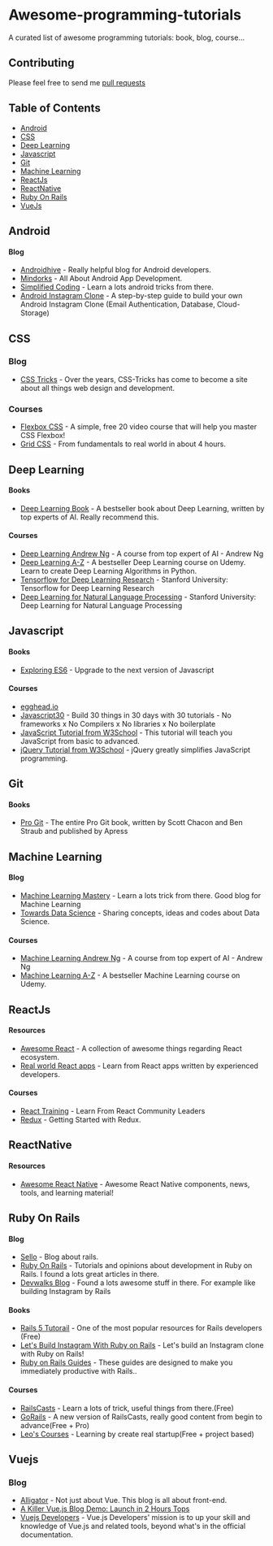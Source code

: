 # Awesome-programming-tutorials

A curated list of awesome programming tutorials: book, blog, course...

## Contributing

Please feel free to send me [pull requests](https://github.com/TranBaVinhSon/awesome-programming-tutorials/pulls)

## Table of Contents

  - [Android](#android)
  - [CSS](#css)
  - [Deep Learning](#deep-learning)
  - [Javascript](#javascript)
  - [Git](#git)
  - [Machine Learning](#machine-learning)
  - [ReactJs](#reactjs)
  - [ReactNative](#reactnavtive)
  - [Ruby On Rails](#ruby-on-rails)
  - [VueJs](#vuejs)

## Android

#### Blog
* [Androidhive](https://www.androidhive.info/) - Really helpful blog for Android developers.
* [Mindorks](https://blog.mindorks.com/) - All About Android App Development.
* [Simplified Coding](http://www.simplifiedcoding.net/) - Learn a lots android tricks from there.
* [Android Instagram Clone](https://codingwithmitch.com/courses/instagram-clone/) - A step-by-step guide to build your own Android Instagram Clone (Email Authentication, Database, Cloud-Storage)

## CSS

### Blog
* [CSS Tricks](https://css-tricks.com/) -  Over the years, CSS-Tricks has come to become a site about all things web design and development.

### Courses
* [Flexbox CSS](https://flexbox.io/) - A simple, free 20 video course that will help you master CSS Flexbox!
* [Grid CSS](https://cssgrid.io/) - From fundamentals to real world in about 4 hours.


## Deep Learning  

#### Books
* [Deep Learning Book](http://www.deeplearningbook.org/) - A bestseller book about Deep Learning, written by top experts of AI. Really recommend this.

#### Courses
* [Deep Learning Andrew Ng](https://www.coursera.org/specializations/deep-learning) - A course from top expert of AI - Andrew Ng
* [Deep Learning A-Z](https://www.udemy.com/deeplearning/) - A bestseller Deep Learning course on Udemy. Learn to create Deep Learning Algorithms in Python.
* [Tensorflow for Deep Learning Research](http://web.stanford.edu/class/cs20si/syllabus.html) - Stanford University: Tensorflow for Deep Learning Research
* [Deep Learning for Natural Language Processing](http://cs224d.stanford.edu/syllabus.html) - Stanford University: Deep Learning for Natural Language Processing

## Javascript

#### Books
* [Exploring ES6](http://exploringjs.com/es6/) - Upgrade to the next version of Javascript

#### Courses
* [egghead.io](https://egghead.io/courses)
* [Javascript30](https://javascript30.com/) - Build 30 things in 30 days with 30 tutorials - No frameworks x No Compilers x No libraries x No boilerplate
* [JavaScript Tutorial from W3School](https://www.w3schools.com/js/default.asp) - This tutorial will teach you JavaScript from basic to advanced.
* [jQuery Tutorial from W3School](https://www.w3schools.com/jquery/default.asp) - jQuery greatly simplifies JavaScript programming.

## Git

#### Books
* [Pro Git](https://git-scm.com/book/en/v2) - The entire Pro Git book, written by Scott Chacon and Ben Straub and published by Apress

## Machine Learning

#### Blog
* [Machine Learning Mastery](https://machinelearningmastery.com/) - Learn a lots trick from there. Good blog for Machine Learning
* [Towards Data Science](https://medium.com/towards-data-science) - Sharing concepts, ideas and codes about Data Science.

#### Courses
* [Machine Learning Andrew Ng](https://www.coursera.org/learn/machine-learning) - A course from top expert of AI - Andrew Ng
* [Machine Learning A-Z](https://www.udemy.com/machinelearning/) - A bestseller Machine Learning course on Udemy.

## ReactJs

#### Resources
* [Awesome React](https://github.com/enaqx/awesome-react) - A collection of awesome things regarding React ecosystem.
* [Real world React apps](https://github.com/jeromedalbert/real-world-react-apps) - Learn from React apps written by experienced developers.

#### Courses
* [React Training](https://reacttraining.com/) - Learn From React Community Leaders
* [Redux](https://egghead.io/courses/getting-started-with-redux) - Getting Started with Redux.

## ReactNative

#### Resources
* [Awesome React Native](http://www.awesome-react-native.com/) - Awesome React Native components, news, tools, and learning material!

## Ruby On Rails

#### Blog
* [Sello](https://medium.com/selleo) - Blog about rails.
* [Ruby On Rails](https://medium.com/ruby-on-rails) - Tutorials and opinions about development in Ruby on Rails. I found a lots great articles in there.
* [Devwalks Blog](https://www.devwalks.com/blog/) - Found a lots awesome stuff in there. For example like building Instagram by Rails

#### Books
* [Rails 5 Tutorail](https://www.railstutorial.org/) - One of the most popular resources for Rails developers (Free)
* [Let's Build Instagram With Ruby on Rails](https://github.com/benwalks/Lets-Build-Instagram-Free-Book) - Let's build an Instagram clone with Ruby on Rails!
* [Ruby on Rails Guides](http://guides.rubyonrails.org/) - These guides are designed to make you immediately productive with Rails..

#### Courses
* [RailsCasts](http://railscasts.com/) - Learn a lots of trick, useful things from there.(Free)
* [GoRails](http://gorails.com/) - A new version of RailsCasts, really good content from begin to advance(Free + Pro)
* [Leo's Courses](https://code4startup.com/projects) - Learning by create real startup(Free + project based)

## Vuejs

### Blog
* [Alligator](https://alligator.io/vuejs/) - Not just about Vue. This blog is all about front-end.
* [A Killer Vue.js Blog Demo: Launch in 2 Hours Tops](https://snipcart.com/blog/vuejs-blog-demo)
* [Vuejs Developers](https://medium.com/js-dojo) - Vue.js Developers' mission is to up your skill and knowledge of Vue.js and related tools, beyond what's in the official documentation. 
